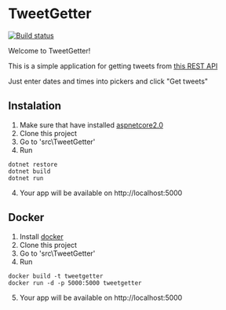 # TweetGetter
[![Build status](https://ci.appveyor.com/api/projects/status/sv2qoijbdxkeursq?svg=true)](https://ci.appveyor.com/project/romamakar/testwebapi)

Welcome to TweetGetter!

This is a simple application for getting tweets from  [this REST API](https://badapi.iqvia.io/swagger/)

Just enter dates and times into pickers and click "Get tweets"

## Instalation

1. Make sure that have installed [aspnetcore2.0](https://www.microsoft.com/net/download/windows)
2. Clone this project
3. Go to 'src\TweetGetter'
3. Run 
```
dotnet restore
dotnet build
dotnet run
```
4. Your app will be available on http://localhost:5000

## Docker

1. Install [docker](https://www.docker.com/community-edition)
2. Clone this project
3. Go to 'src\TweetGetter'
4. Run 
```
docker build -t tweetgetter
docker run -d -p 5000:5000 tweetgetter
```
5. Your app will be available on http://localhost:5000
